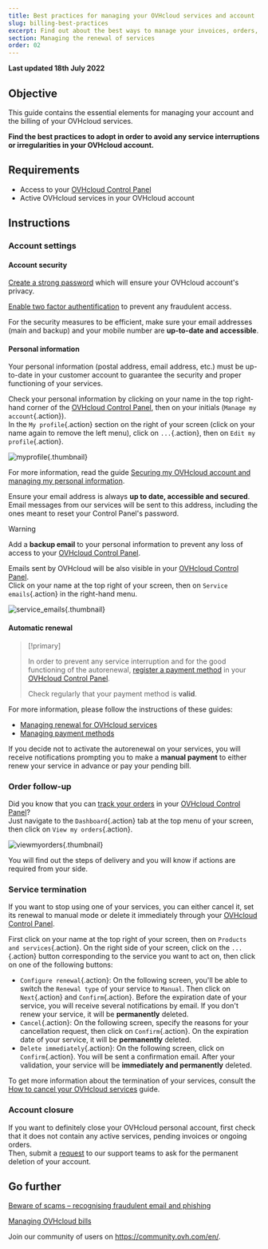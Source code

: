 ```yaml
---
title: Best practices for managing your OVHcloud services and account
slug: billing-best-practices
excerpt: Find out about the best ways to manage your invoices, orders, payment methods and account
section: Managing the renewal of services
order: 02
---
```


**Last updated 18th July 2022**

## Objective

This guide contains the essential elements for managing your account and the billing of your OVHcloud services.

**Find the best practices to adopt in order to avoid any service interruptions or irregularities in your OVHcloud account.**

## Requirements

- Access to your [OVHcloud Control Panel](https://ca.ovh.com/auth/?action=gotomanager&from=https://www.ovh.com/asia/&ovhSubsidiary=asia)
- Active OVHcloud services in your OVHcloud account 

## Instructions

### Account settings

#### Account security

[Create a strong password](https://docs.ovh.com/asia/en/customer/manage-password/#generate-a-strong-password) which will ensure your OVHcloud account's privacy.

[Enable two factor authentification](https://docs.ovh.com/asia/en/customer/secure-account-with-2FA/) to prevent any fraudulent access.

For the security measures to be efficient, make sure your email addresses (main and backup) and your mobile number are **up-to-date and accessible**.

#### Personal information

Your personal information (postal address, email address, etc.) must be up-to-date in your customer account to guarantee the security and proper functioning of your services.

Check your personal information by clicking on your name in the top right-hand corner of the [OVHcloud Control Panel](https://ca.ovh.com/auth/?action=gotomanager&from=https://www.ovh.com/asia/&ovhSubsidiary=asia), then on your initials (`Manage my account`{.action}).<br>
In the `My profile`{.action} section on the right of your screen (click on your name again to remove the left menu), click on `...`{.action}, then on `Edit my profile`{.action}.

![myprofile](images/myprofile.png){.thumbnail}

For more information, read the guide [Securing my OVHcloud account and managing my personal information](https://docs.ovh.com/asia/en/customer/all-about-your-username/#how-to-manage-your-personal-details_1).

Ensure your email address is always **up to date, accessible and secured**. Email messages from our services will be sent to this address, including the ones meant to reset your Control Panel's password.

> [!warning]
>
> Add a **backup email** to your personal information to prevent any loss of access to your [OVHcloud Control Panel](https://ca.ovh.com/auth/?action=gotomanager&from=https://www.ovh.com/asia/&ovhSubsidiary=asia).
>

Emails sent by OVHcloud will be also visible in your [OVHcloud Control Panel](https://ca.ovh.com/auth/?action=gotomanager&from=https://www.ovh.com/asia/&ovhSubsidiary=asia).<br>
Click on your name at the top right of your screen, then on `Service emails`{.action} in the right-hand menu.

![service_emails](images/service_emails.png){.thumbnail}

#### Automatic renewal

> [!primary]
>
> In order to prevent any service interruption and for the good functioning of the autorenewal, [register a payment method](https://docs.ovh.com/asia/en/billing/manage-payment-methods/) in your [OVHcloud Control Panel](https://ca.ovh.com/auth/?action=gotomanager&from=https://www.ovh.com/asia/&ovhSubsidiary=asia).
>
> Check regularly that your payment method is **valid**.
>

For more information, please follow the instructions of these guides:

- [Managing renewal for OVHcloud services](https://docs.ovh.com/asia/en/billing/how-to-use-automatic-renewal-at-ovh/)
- [Managing payment methods](https://docs.ovh.com/asia/en/billing/how-to-use-automatic-renewal-at-ovh/)

If you decide not to activate the autorenewal on your services, you will receive notifications prompting you to make a **manual payment** to either renew your service in advance or pay your pending bill.

### Order follow-up

Did you know that you can [track your orders](https://docs.ovh.com/gb/en/billing/managing-ovh-orders/) in your [OVHcloud Control Panel](https://ca.ovh.com/auth/?action=gotomanager&from=https://www.ovh.com/asia/&ovhSubsidiary=asia)? <br>
Just navigate to the `Dashboard`{.action} tab at the top menu of your screen, then click on `View my orders`{.action}.

![viewmyorders](images/viewmyorders.png){.thumbnail}

You will find out the steps of delivery and you will know if actions are required from your side.

### Service termination

If you want to stop using one of your services, you can either cancel it, set its renewal to manual mode or delete it immediately through your [OVHcloud Control Panel](https://ca.ovh.com/auth/?action=gotomanager&from=https://www.ovh.com/asia/&ovhSubsidiary=asia).

First click on your name at the top right of your screen, then on `Products and services`{.action}. On the right side of your screen, click on the `...`{.action} button corresponding to the service you want to act on, then click on one of the following buttons:

- `Configure renewal`{.action}: On the following screen, you'll be able to switch the `Renewal type` of your service to `Manual`. Then click on `Next`{.action} and `Confirm`{.action}. Before the expiration date of your service, you will receive several notifications by email. If you don't renew your service, it will be **permanently** deleted.
- `Cancel`{.action}: On the following screen, specify the reasons for your cancellation request, then click on `Confirm`{.action}. On the expiration date of your service, it will be **permanently** deleted.
- `Delete immediately`{.action}: On the following screen, click on `Confirm`{.action}. You will be sent a confirmation email. After your validation, your service will be **immediately and permanently** deleted.

To get more information about the termination of your services, consult the [How to cancel your OVHcloud services](https://docs.ovh.com/asia/en/billing/how-to-cancel-your-services/) guide.

### Account closure

If you want to definitely close your OVHcloud personal account, first check that it does not contain any active services, pending invoices or ongoing orders.<br>
Then, submit a [request](https://ca.ovh.com/manager/#/dedicated/support/tickets/new) to our support teams to ask for the permanent deletion of your account.

## Go further <a name="gofurther"></a>

[Beware of scams – recognising fraudulent email and phishing](https://docs.ovh.com/asia/en/customer/scams-fraud-phishing/)

[Managing OVHcloud bills](https://docs.ovh.com/asia/en/billing/manage-ovh-bills/)

Join our community of users on <https://community.ovh.com/en/>.
